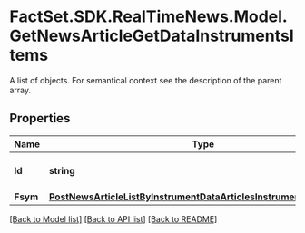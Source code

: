 # FactSet.SDK.RealTimeNews.Model.GetNewsArticleGetDataInstrumentsItems
A list of objects. For semantical context see the description of the parent array.

## Properties

Name | Type | Description | Notes
------------ | ------------- | ------------- | -------------
**Id** | **string** | Identifier of the instrument. | [optional] 
**Fsym** | [**PostNewsArticleListByInstrumentDataArticlesInstrumentsItemsFsym**](PostNewsArticleListByInstrumentDataArticlesInstrumentsItemsFsym.md) |  | [optional] 

[[Back to Model list]](../README.md#documentation-for-models) [[Back to API list]](../README.md#documentation-for-api-endpoints) [[Back to README]](../README.md)

